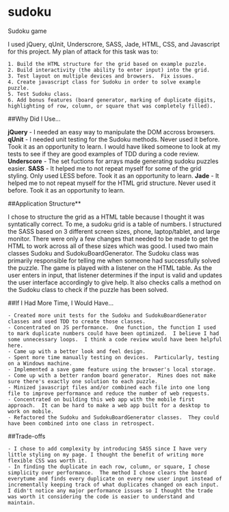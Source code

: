 sudoku
======

Sudoku game

I used jQuery, qUnit, Underscrore, SASS, Jade, HTML, CSS, and Javascript for this project.  My plan of attack for this task was to:

	1. Build the HTML structure for the grid based on example puzzle.
	2. Build interactivity (the ability to enter input) into the grid.
	3. Test layout on multiple devices and browsers.  Fix issues.
	4. Create javascript class for Sudoku in order to solve example puzzle.
	5. Test Sudoku class.
	6. Add bonus features (board generator, marking of duplicate digits, highlighting of row, column, or square that was completely filled).

##Why Did I Use...

**jQuery** - I needed an easy way to manipulate the DOM accross browsers.
**qUnit** - I needed unit testing for the Sudoku methods.  Never used it before.  Took it as an opportunity to learn.  I would have liked someone to look at my tests to see if they are good examples of TDD during a code review.
**Underscore** - The set fuctions for arrays made generating sudoku puzzles easier.
**SASS** - It helped me to not repeat myself for some of the grid styling. Only used LESS before.  Took it as an opportunity to learn.
**Jade** - It helped me to not repeat myself for the HTML grid structure.  Never used it before.  Took it as an opportunity to learn.

##Application Structure**

I chose to structure the grid as a HTML table because I thought it was syntatically correct.  To me, a sudoku grid is a table of numbers.  I structured the SASS based on 3 different screen sizes, phone, laptop/tablet, and large monitor.  There were only a few changes that needed to be made to get the HTML to work across all of these sizes which was good.  I used two main classes Sudoku and SudokuBoardGenerator.  The Sudoku class was primarily responsible for telling me when someone had successfully solved the puzzle.  The game is played with a listener on the HTML table.  As the user enters in input, that listener determines if the input is valid and updates the user interface accordingly to give help.  It also checks calls a method on the Sudoku class to check if the puzzle has been solved.


##If I Had More Time, I Would Have...

	- Created more unit tests for the Sudoku and SudokuBoardGenerator classes and used TDD to create those classes.
	- Concentrated on JS performance.  One function, the function I used to mark duplicate numbers could have been optimized.  I believe I had some unnecessary loops.  I think a code review would have been helpful here.
	- Came up with a better look and feel design.
	- Spent more time manually testing on devices.  Particularly, testing on a Windows machine.
	- Implemented a save game feature using the browser's local storage.
	- Come up with a better random board generator.  Mines does not make sure there's exactly one solution to each puzzle.
	- Minized javascript files and/or combined each file into one long file to improve performance and reduce the number of web requests.
	- Concentrated on building this web app with the mobile first approach.  It can be hard to make a web app built for a desktop to work on mobile.
	- Refactored the Sudoku and SudokuBoardGenerator classes.  They could have been combined into one class in retrospect.

##Trade-offs

	- I chose to add complexity by introducing SASS since I have very little styling on my page. I thought the benefit of writing more flexible CSS was worth it.
	- In finding the duplicate in each row, column, or square, I chose simplicity over performance.  The method I chose clears the board everytume and finds every duplicate on every new user input instead of incrementally keeping track of what duplicates changed on each input.  I didn't notice any major performance issues so I thought the trade was worth it considering the code is easier to understand and maintain.
